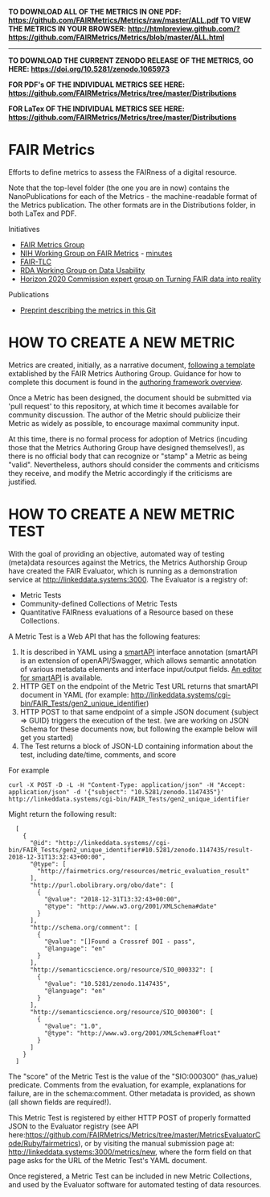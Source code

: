 **TO DOWNLOAD ALL OF THE METRICS IN ONE PDF:  https://github.com/FAIRMetrics/Metrics/raw/master/ALL.pdf**
**TO VIEW THE METRICS IN YOUR BROWSER:  http://htmlpreview.github.com/?https://github.com/FAIRMetrics/Metrics/blob/master/ALL.html**

---------------


**TO DOWNLOAD THE CURRENT ZENODO RELEASE OF THE METRICS, GO HERE:  https://doi.org/10.5281/zenodo.1065973**

**FOR PDF's OF THE INDIVIDUAL METRICS SEE HERE:  https://github.com/FAIRMetrics/Metrics/tree/master/Distributions**

**FOR LaTex OF THE INDIVIDUAL METRICS SEE HERE:  https://github.com/FAIRMetrics/Metrics/tree/master/Distributions**



# FAIR Metrics
Efforts to define metrics to assess the FAIRness of a digital resource.

Note that the top-level folder (the one you are in now) contains the NanoPublications for each of the Metrics - the machine-readable format of the Metrics publication.  The other formats are in the Distributions folder, in both LaTex and PDF.  

Initiatives

* [FAIR Metrics Group](http://www.fairmetrics.org/)
* [NIH Working Group on FAIR Metrics](https://bd2kccc.org/working-groups/?v=commons&h=front) - [minutes](https://docs.google.com/document/d/1Z67UntK73zE8egLpKmIHfpexyuPWWV1gjcjfNeybK9o/edit?usp=sharing)
* [FAIR-TLC](https://zenodo.org/record/203295#.WVs8m4jfoUE)
* [RDA Working Group on Data Usability](https://www.rd-alliance.org/data-publishing-data-usability-certification-services-rda-8th-plenary-bof-meeting)
* [Horizon 2020 Commission expert group on Turning FAIR data into reality](http://ec.europa.eu/transparency/regexpert/index.cfm?do=groupDetail.groupDetail&groupID=3464)

Publications

* [Preprint describing the metrics in this Git](https://doi.org/10.1101/225490)

# HOW TO CREATE A NEW METRIC

Metrics are created, initially, as a narrative document, <a href='http://fairmetrics.org/fairmetricform.html'>following a template<a> extablished by the FAIR Metrics Authoring Group. Guidance for how to complete this document is found in the <a href='http://fairmetrics.org/framework.html'>authoring framework overview</a>.
  
Once a Metric has been designed, the document should be submitted via 'pull request' to this repository, at which time it becomes available for community discussion.  The author of the Metric should publicize their Metric as widely as possible, to encourage maximal community input.  

At this time, there is no formal process for adoption of Metrics (incuding those that the Metrics Authoring Group have designed themselves!), as there is no official body that can recognize or "stamp" a Metric as being "valid".  Nevertheless, authors should consider the comments and criticisms they receive, and modify the Metric accordingly if the criticisms are justified.

# HOW TO CREATE A NEW METRIC TEST

With the goal of providing an objective, automated way of testing (meta)data resources against the Metrics, the Metrics Authorship Group have created the FAIR Evaluator, which is running as a demonstration service at http://linkeddata.systems:3000.  The Evaluator is a registry of:

* Metric Tests
* Community-defined Collections of Metric Tests
* Quantitative FAIRness evaluations of a Resource based on these Collections.

A Metric Test is a Web API that has the following features:

1)  It is described in YAML using a [smartAPI](http://smart-api.info/) interface annotation (smartAPI is an extension of openAPI/Swagger, which allows semantic annotation of various metadata elements and interface input/output fields.  [An editor for smartAPI](http://smart-api.info/editor/) is available.
2)  HTTP GET on the endpoint of the Metric Test URL returns that smartAPI document in YAML (for example: http://linkeddata.systems/cgi-bin/FAIR_Tests/gen2_unique_identifier)
3)  HTTP POST to that same endpoint of a simple JSON document {subject => GUID} triggers the execution of the test.  (we are working on JSON Schema for these documents now, but following the example below will get you started)
4)  The Test returns a block of JSON-LD containing information about the test, including date/time, comments, and score

For example

    curl -X POST -D -L -H "Content-Type: application/json" -H "Accept: application/json" -d '{"subject": "10.5281/zenodo.1147435"}' http://linkeddata.systems/cgi-bin/FAIR_Tests/gen2_unique_identifier

Might return the following result:


      [
        {
          "@id": "http://linkeddata.systems//cgi-bin/FAIR_Tests/gen2_unique_identifier#10.5281/zenodo.1147435/result-2018-12-31T13:32:43+00:00",
          "@type": [
            "http://fairmetrics.org/resources/metric_evaluation_result"
          ],
          "http://purl.obolibrary.org/obo/date": [
            {
              "@value": "2018-12-31T13:32:43+00:00",
              "@type": "http://www.w3.org/2001/XMLSchema#date"
            }
          ],
          "http://schema.org/comment": [
            {
              "@value": "[]Found a Crossref DOI - pass",
              "@language": "en"
            }
          ],
          "http://semanticscience.org/resource/SIO_000332": [
            {
              "@value": "10.5281/zenodo.1147435",
              "@language": "en"
            }
          ],
          "http://semanticscience.org/resource/SIO_000300": [
            {
              "@value": "1.0",
              "@type": "http://www.w3.org/2001/XMLSchema#float"
            }
          ]
        }
      ]


The "score" of the Metric Test is the value of the "SIO:000300" (has_value) predicate.  Comments from the evaluation, for example, explanations for failure, are in the schema:comment.  Other metadata is provided, as shown (all shown fields are required!).

This Metric Test is registered by either HTTP POST of properly formatted JSON to the Evaluator registry (see API here:https://github.com/FAIRMetrics/Metrics/tree/master/MetricsEvaluatorCode/Ruby/fairmetrics), or by visiting the manual submission page at:  http://linkeddata.systems:3000/metrics/new, where the form field on that page asks for the URL of the Metric Test's YAML document.

Once registered, a Metric Test can be included in new Metric Collections, and used by the Evaluator software for automated testing of data resources.
